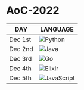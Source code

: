 # AoC-2022

| DAY     | LANGUAGE                                                                                                                     |
| ------- | ---------------------------------------------------------------------------------------------------------------------------- |
| Dec 1st | ![Python](https://img.shields.io/badge/python-3670A0?style=for-the-badge&logo=python&logoColor=ffdd54)                       |
| Dec 2nd | ![Java](https://img.shields.io/badge/java-%23ED8B00.svg?style=for-the-badge&logo=java&logoColor=white)                       |
| Dec 3rd | ![Go](https://img.shields.io/badge/go-%2300ADD8.svg?style=for-the-badge&logo=go&logoColor=white)                             |
| Dec 4th | ![Elixir](https://img.shields.io/badge/elixir-%234B275F.svg?style=for-the-badge&logo=elixir&logoColor=white)                 |
| Dec 5th | ![JavaScript](https://img.shields.io/badge/javascript-%23323330.svg?style=for-the-badge&logo=javascript&logoColor=%23F7DF1E) |
